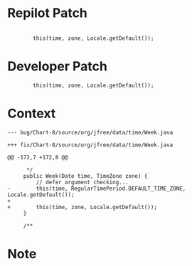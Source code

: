 # Repilot Patch

```

        this(time, zone, Locale.getDefault());
```

# Developer Patch

```
        this(time, zone, Locale.getDefault());
```

# Context

```
--- bug/Chart-8/source/org/jfree/data/time/Week.java

+++ fix/Chart-8/source/org/jfree/data/time/Week.java

@@ -172,7 +172,8 @@

      */
     public Week(Date time, TimeZone zone) {
         // defer argument checking...
-        this(time, RegularTimePeriod.DEFAULT_TIME_ZONE, Locale.getDefault());
+
+        this(time, zone, Locale.getDefault());
     }
 
     /**
```

# Note

